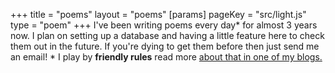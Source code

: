+++
title = "poems"
layout = "poems"
[params]
    pageKey = "src/light.js"
    type = "poem"
+++
I've been writing poems every day* for almost 3 years now.
I plan on setting up a database and having a little feature here to
check them out in the future. If you're dying to get them before then
just send me an email!
\* I play by **friendly rules** read more
[about that in one of my blogs.][1]

[1]: ../blogs/2025/the-art-of-daily-poems/

